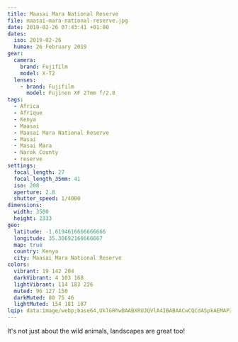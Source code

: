 ```yaml
---
title: Maasai Mara National Reserve
file: maasai-mara-national-reserve.jpg
date: 2019-02-26 07:43:41 +01:00
dates:
  iso: 2019-02-26
  human: 26 February 2019
gear:
  camera:
    brand: Fujifilm
    model: X-T2
  lenses:
    - brand: Fujifilm
      model: Fujinon XF 27mm f/2.8
tags:
  - Africa
  - Afrique
  - Kenya
  - Maasai
  - Maasai Mara National Reserve
  - Masai
  - Masai Mara
  - Narok County
  - reserve
settings:
  focal_length: 27
  focal_length_35mm: 41
  iso: 200
  aperture: 2.8
  shutter_speed: 1/4000
dimensions:
  width: 3500
  height: 2333
geo:
  latitude: -1.6194616666666666
  longitude: 35.30692166666667
  map: true
  country: Kenya
  city: Maasai Mara National Reserve
colors:
  vibrant: 19 142 204
  darkVibrant: 4 103 168
  lightVibrant: 114 183 226
  muted: 96 127 150
  darkMuted: 80 75 46
  lightMuted: 154 181 187
lqip: data:image/webp;base64,UklGRhwBAABXRUJQVlA4IBABAACwCQCdASpkAEMAP3GqzFy0rL+yq/O7Q/AuCUAZ3YTfRDp3+Aq9l7Ie+nQkxrBscj/nj+h6Vk4fUPrjv5NVr7y+LGNVGYW1YUQInYkQWLpLVxDNDr8YAAD+4hAsH/uk/WmOP9cbm9h+qMwqo64ARbVLcXQVwu8EItEgVvDOJ05eVJEL6eABILRLyoYBGV+kEtBqIWM7cXARy7D5Vj0GsRrJ5fRJmaIsPaJNcynyEy0BhqTfXTB8k/v8meHYk6h3Xyoss3KP2OBl4H+vvB7re8qaOQJ/pLCjdVy1q+qt5feraXebaEcSnowOhzxReKpZnXjnbsj+HMxyrdXiG0YIfbjxMAmu8cYa9rn0bSN/tAAAAA==
---
```


It's not just about the wild animals, landscapes are great too!
